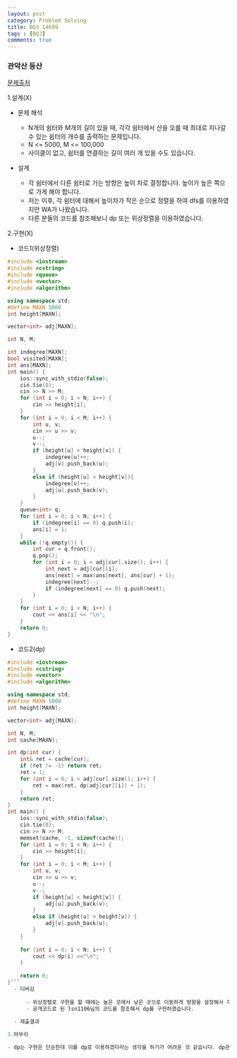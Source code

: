```yaml
---
layout: post
category: Problem Solving
title: BOJ 14699
tags : [BOJ]
comments: true
---
```

### 관악산 등산
[문제출처](https://www.acmicpc.net/problem/14699)

1.설계(X)

  - 문제 해석
  
    - N개의 쉼터와 M개의 길이 있을 때, 각각 쉼터에서 산을 오를 때 최대로 지나갈 수 있는 쉼터의 개수를 출력하는 문제입니다.
    - N <= 5000, M <= 100,000
    - 사이클이 없고, 쉼터를 연결하는 길이 여러 개 있을 수도 있습니다.
    
  - 설계
  
    - 각 쉼터에서 다른 쉼터로 가는 방향은 높이 차로 결정합니다. 높이가 높은 쪽으로 가게 해야 합니다.
    - 저는 이후, 각 쉼터에 대해서 높이차가 작은 순으로 정렬을 하여 dfs를 이용하였지만 WA가 나왔습니다.
    - 다른 분들의 코드를 참조해보니 dp 또는 위상정렬을 이용하였습니다.
    
    
2.구현(X)

  - 코드1(위상정렬)
  
```cpp
#include <iostream>
#include <cstring>
#include <queue>
#include <vector>
#include <algorithm>

using namespace std;
#define MAXN 5000
int height[MAXN];

vector<int> adj[MAXN];

int N, M;

int indegree[MAXN];
bool visited[MAXN];
int ans[MAXN];
int main() {
	ios::sync_with_stdio(false);
	cin.tie(0);
	cin >> N >> M;
	for (int i = 0; i < N; i++) {
		cin >> height[i];
	}
	for (int i = 0; i < M; i++) {
		int u, v;
		cin >> u >> v;
		u--;
		v--;
		if (height[u] < height[v]) {
			indegree[u]++;
			adj[v].push_back(u);
		}
		else if (height[u] > height[v]){
			indegree[v]++;
			adj[u].push_back(v);
		}
	}
	queue<int> q;
	for (int i = 0; i < N; i++) {
		if (indegree[i] == 0) q.push(i);
		ans[i] = 1;
	}
	while (!q.empty()) {
		int cur = q.front();
		q.pop();
		for (int i = 0; i < adj[cur].size(); i++) {
			int next = adj[cur][i];
			ans[next] = max(ans[next], ans[cur] + 1);
			indegree[next]--;
			if (indegree[next] == 0) q.push(next);
		}
	}
	for (int i = 0; i < N; i++) {
		cout << ans[i] << "\n";
	}
	return 0;
}
```

  - 코드2(dp)
  
```cpp
#include <iostream>
#include <cstring>
#include <vector>
#include <algorithm>

using namespace std;
#define MAXN 5000
int height[MAXN];

vector<int> adj[MAXN];

int N, M;
int cache[MAXN];

int dp(int cur) {
	int& ret = cache[cur];
	if (ret != -1) return ret;
	ret = 1;
	for (int i = 0; i < adj[cur].size(); i++) {
		ret = max(ret, dp(adj[cur][i]) + 1);
	}
	return ret;
}
int main() {
	ios::sync_with_stdio(false);
	cin.tie(0);
	cin >> N >> M;
	memset(cache, -1, sizeof(cache));
	for (int i = 0; i < N; i++) {
		cin >> height[i];
	}
	for (int i = 0; i < M; i++) {
		int u, v;
		cin >> u >> v;
		u--;
		v--;
		if (height[u] < height[v]) {
			adj[u].push_back(v);
		}
		else if (height[u] > height[v]) {
			adj[v].push_back(u);
		}
	}
	
	for (int i = 0; i < N; i++) {
		cout << dp(i) <<"\n";
	}
	
	return 0;
}```
  - 디버깅
    
      - 위상정렬로 구현을 할 때에는 높은 곳에서 낮은 곳으로 이동하게 방향을 설정해서 각 쉼터의 최대값을 갱신하도록 하였습니다.
      - 공개코드로 된 lsn1106님의 코드를 참조해서 dp를 구현하였습니다.
  
  - 제출결과  

3.마무리

- dp는 구현은 단순한데 이를 dp로 이용하겠다라는 생각을 하기가 어려운 것 같습니다. dp관련 문제를 더 풀어봐야 알 것 같습니다.
